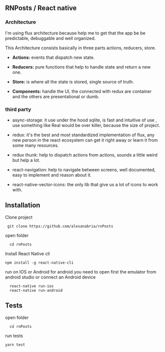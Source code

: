 ## RNPosts / React native

### Architecture

I'm using flux architecture because help me to get that the app be be predictable, debuggable and well organized.

This Architecture consists basically in three parts actions, reducers, store.

- **Actions:** events that dispatch new state.

- **Reducers:** pure functions that help to handle state and return a new one.

- **Store:** is where all the state is stored, single source of truth.

- **Components:** handle the UI, the connected with redux are container and the others are presentational or dumb.


### third party

- async-storage: it use under the hood sqlite, is fast and intuitive of use , use something like Real would be over killer, because the size of project.

- redux: it's the best and most standardized implementation of flux, any new person in the react ecosystem can get it right away or learn it from some many resources.

- redux thunk: help to dispatch actions from actions, sounds a little weird but help a lot.

- react-navigation: help to navigate between screens, well documented, easy to implement and reason about it.

- react-native-vector-icons: the only lib that give us a lot of icons to work with.

## Installation

Clone project
```
 git clone https://github.com/alesanabria/rnPosts
```

open folder
```
  cd rnPosts
```

Install React Native cli
```
npm install -g react-native-cli
```

run on IOS or Android
for android you need to open first the emulator from android studio or connect an Android device
```
  react-native run-ios
  react-native run-android
```

## Tests

open folder
```
  cd rnPosts
```

run tests
```
yarn test
```

